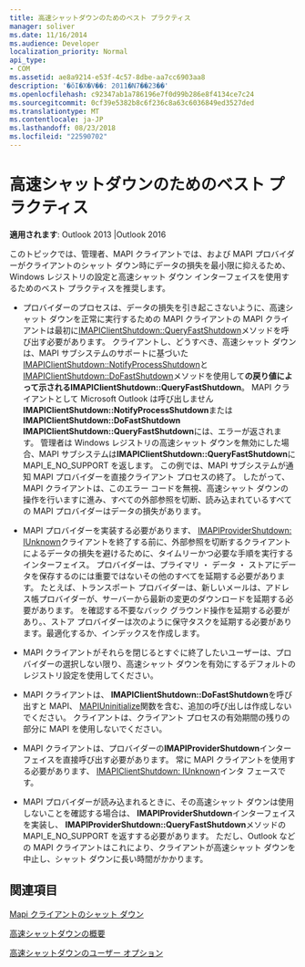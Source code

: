 ```yaml
---
title: 高速シャットダウンのためのベスト プラクティス
manager: soliver
ms.date: 11/16/2014
ms.audience: Developer
localization_priority: Normal
api_type:
- COM
ms.assetid: ae8a9214-e53f-4c57-8dbe-aa7cc6903aa8
description: '�ŏI�X�V��: 2011�N7��23��'
ms.openlocfilehash: c92347ab1a786196e7f0d99b286e8f4134ce7c24
ms.sourcegitcommit: 0cf39e5382b8c6f236c8a63c6036849ed3527ded
ms.translationtype: MT
ms.contentlocale: ja-JP
ms.lasthandoff: 08/23/2018
ms.locfileid: "22590702"
---
```

# <a name="best-practices-for-fast-shutdown"></a>高速シャットダウンのためのベスト プラクティス

  
  
**適用されます**: Outlook 2013 |Outlook 2016 
  
このトピックでは、管理者、MAPI クライアントでは、および MAPI プロバイダーがクライアントのシャット ダウン時にデータの損失を最小限に抑えるため、Windows レジストリの設定と高速シャット ダウン インターフェイスを使用するためのベスト プラクティスを推奨します。
  
- プロバイダーのプロセスは、データの損失を引き起こさないように、高速シャット ダウンを正常に実行するための MAPI クライアントの MAPI クライアントは最初に[IMAPIClientShutdown::QueryFastShutdown](imapiclientshutdown-queryfastshutdown.md)メソッドを呼び出す必要があります。 クライアントし、どうすべき、高速シャット ダウンは、MAPI サブシステムのサポートに基づいた[IMAPIClientShutdown::NotifyProcessShutdown](imapiclientshutdown-notifyprocessshutdown.md)と[IMAPIClientShutdown::DoFastShutdown](imapiclientshutdown-dofastshutdown.md)メソッドを使用して**の戻り値によって示されるIMAPIClientShutdown::QueryFastShutdown**。 MAPI クライアントとして Microsoft Outlook は呼び出しません**IMAPIClientShutdown::NotifyProcessShutdown**または**IMAPIClientShutdown::DoFastShutdown** **IMAPIClientShutdown::QueryFastShutdown**には、エラーが返されます。 管理者は Windows レジストリの高速シャット ダウンを無効にした場合、MAPI サブシステムは**IMAPIClientShutdown::QueryFastShutdown**に MAPI_E_NO_SUPPORT を返します。 この例では、MAPI サブシステムが通知 MAPI プロバイダーを直接クライアント プロセスの終了。 したがって、MAPI クライアントは、このエラー コードを無視、高速シャット ダウンの操作を行いますに進み、すべての外部参照を切断、読み込まれているすべての MAPI プロバイダーはデータの損失があります。 
    
- MAPI プロバイダーを実装する必要があります、 [IMAPIProviderShutdown: IUnknown](imapiprovidershutdowniunknown.md)クライアントを終了する前に、外部参照を切断するクライアントによるデータの損失を避けるために、タイムリーかつ必要な手順を実行するインターフェイス。 プロバイダーは、プライマリ ・ データ ・ ストアにデータを保存するのには重要ではないその他のすべてを延期する必要があります。 たとえば、トランスポート プロバイダーは、新しいメールは、アドレス帳プロバイダーが、サーバーから最新の変更のダウンロードを延期する必要があります。 を確認する不要なバック グラウンド操作を延期する必要があり。、ストア プロバイダーは次のように保守タスクを延期する必要があります。最適化するか、インデックスを作成します。 
    
- MAPI クライアントがそれらを閉じるとすぐに終了したいユーザーは、プロバイダーの選択しない限り、高速シャット ダウンを有効にするデフォルトのレジストリ設定を使用してください。
    
- MAPI クライアントは、 **IMAPIClientShutdown::DoFastShutdown**を呼び出すと MAPI、 [MAPIUninitialize](mapiuninitialize.md)関数を含む、追加の呼び出しは作成しないでください。 クライアントは、クライアント プロセスの有効期間の残りの部分に MAPI を使用しないでください。 
    
- MAPI クライアントは、プロバイダーの**IMAPIProviderShutdown**インターフェイスを直接呼び出す必要があります。 常に MAPI クライアントを使用する必要があります、 [IMAPIClientShutdown: IUnknown](imapiclientshutdowniunknown.md)インタ フェースです。 
    
- MAPI プロバイダーが読み込まれるときに、その高速シャット ダウンは使用しないことを確認する場合は、 **IMAPIProviderShutdown**インターフェイスを実装し、 **IMAPIProviderShutdown::QueryFastShutdown**メソッドの MAPI_E_NO_SUPPORT を返すする必要があります。 ただし、Outlook などの MAPI クライアントはこれにより、クライアントが高速シャット ダウンを中止し、シャット ダウンに長い時間がかかります。 
    
## <a name="see-also"></a>関連項目



[Mapi クライアントのシャット ダウン](client-shutdown-in-mapi.md)
  
[高速シャットダウンの概要](fast-shutdown-overview.md)
  
[高速シャットダウンのユーザー オプション](fast-shutdown-user-options.md)

